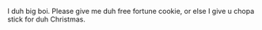<!--t big_boi t-->

I duh big boi. Please give me duh free fortune cookie, or else I give u chopa stick for duh Christmas.